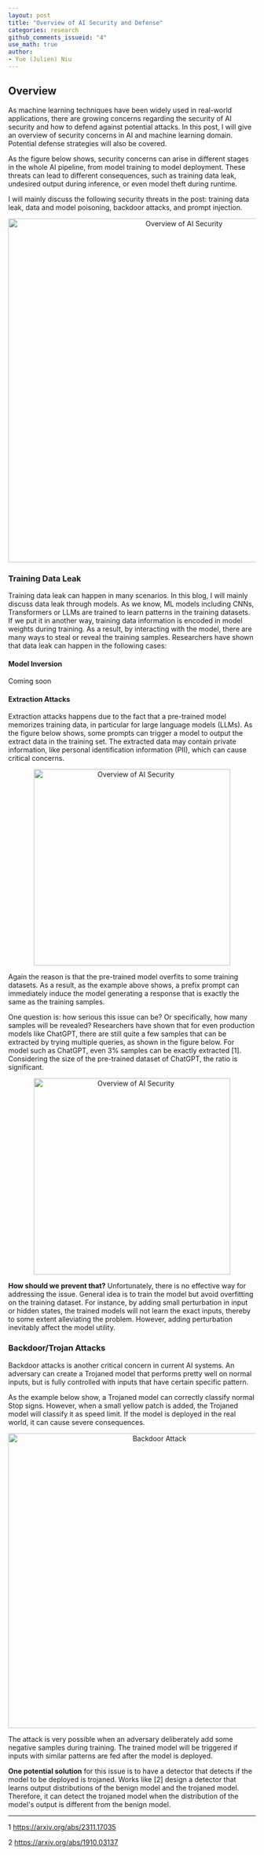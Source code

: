 ```yaml
---
layout: post
title: "Overview of AI Security and Defense"
categories: research
github_comments_issueid: "4"
use_math: true
author:
- Yue (Julien) Niu
---
```


## Overview

As machine learning techniques have been widely used in real-world applications,
there are growing concerns regarding the security of AI security and how to defend 
against potential attacks. In this post, I will give an overview of security concerns 
in AI and machine learning domain. Potential defense strategies will also be covered.

As the figure below shows, security concerns can arise in different stages in the
whole AI pipeline, from model training to model deployment. 
These threats can lead to different consequences, such as training data leak, 
undesired output during inference, or even model theft during runtime. 

I will mainly discuss the following security threats in the post: 
training data leak, data and model poisoning, backdoor attacks, and prompt injection.

<p style="text-align: center;">
<img src="https://yuehniu.github.io/homepage//assets/fig/aisecurity/AISecurityOverview.png" alt="Overview of AI Security" width="700"/>
</p>

### Training Data Leak

Training data leak can happen in many scenarios. In this blog, I will mainly
discuss data leak through models. As we know, ML models including CNNs, Transformers
or LLMs are trained to learn patterns in the training datasets. If we put it in 
another way, training data information is encoded in model weights during training.
As a result, by interacting with the model, there are many ways to steal or reveal
the training samples. Researchers have shown that data leak can happen in the 
following cases:

#### Model Inversion

Coming soon

#### Extraction Attacks

Extraction attacks happens due to the fact that a pre-trained model memorizes 
training data, in particular for large language models (LLMs). 
As the figure below shows, some prompts can trigger a model to output the extract
data in the training set. The extracted data may contain private information, like
personal identification information (PII), which can cause critical concerns.

<p style="text-align: center;">
<img src="https://yuehniu.github.io/homepage//assets/fig/aisecurity/ExtractionAttack.png" alt="Overview of AI Security" width="400"/>
</p>

Again the reason is that the pre-trained model overfits to some training datasets.
As a result, as the example above shows, a prefix prompt can immediately induce
the model generating a response that is exactly the same as the training samples. 

One question is: how serious this issue can be? Or specifically, how many samples 
will be revealed? Researchers have shown that for even production models like ChatGPT,
there are still quite a few samples that can be extracted by trying multiple 
queries, as shown in the figure below. 
For model such as ChatGPT, even 3% samples can be exactly extracted \[1\]. Considering 
the size of the pre-trained dataset of ChatGPT, the ratio is significant. 

<p style="text-align: center;">
<img src="https://yuehniu.github.io/homepage//assets/fig/aisecurity/ExtractionRate.png" alt="Overview of AI Security" width="400"/>
</p>

**How should we prevent that?** Unfortunately, there is no effective way for addressing
the issue. General idea is to train the model but avoid overfitting on the training dataset.
For instance, by adding small perturbation in input or hidden states, the trained 
models will not learn the exact inputs, thereby to some extent alleviating the problem.
However, adding perturbation inevitably affect the model utility. 

### Backdoor/Trojan Attacks

Backdoor attacks is another critical concern in current AI systems. An adversary can
create a Trojaned model that performs pretty well on normal inputs, but is fully
controlled with inputs that have certain specific pattern. 

As the example below show, a Trojaned model can correctly classify normal Stop signs.
However, when a small yellow patch is added, the Trojaned model will classify it as
speed limit. 
If the model is deployed in the real world, it can cause severe consequences. 

<p style="text-align: center;">
<img src="https://yuehniu.github.io/homepage//assets/fig/aisecurity/BackdoorAttack.png" alt="Backdoor Attack" width="600"/>
</p>

The attack is very possible when an adversary deliberately add some negative samples
during training. The trained model will be triggered if inputs with similar patterns
are fed after the model is deployed. 

**One potential solution** for this issue is to have a detector that detects if the
model to be deployed is trojaned. Works like \[2\] design a detector that learns 
output distributions of the benign model and the trojaned model.
Therefore, it can detect the trojaned model when the distribution of the model's 
output is different from the benign model.

---

1 https://arxiv.org/abs/2311.17035

2 https://arxiv.org/abs/1910.03137